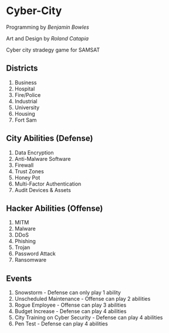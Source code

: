 # Cyber-City

Programming by *Benjamin Bowles*

Art and Design by *Roland Catapia*

Cyber city stradegy game for SAMSAT

## Districts

1. Business
2. Hospital
3. Fire/Police
4. Industrial
5. University
6. Housing
7. Fort Sam

## City Abilities (Defense)

1. Data Encryption
2. Anti-Malware Software
3. Firewall
4. Trust Zones
5. Honey Pot
6. Multi-Factor Authentication
7. Audit Devices & Assets

## Hacker Abilities (Offense)

1. MITM
2. Malware
3. DDoS
4. Phishing
5. Trojan
6. Password Attack
7. Ransomware

## Events

1. Snowstorm - Defense can only play 1 ability
2. Unscheduled Maintenance - Offense can play 2 abilities
3. Rogue Employee - Offense can play 3 abilities
4. Budget Increase - Defense can play 4 abilities
5. City Training on Cyber Security - Defense can play 4 abilities
6. Pen Test - Defense can play 4 abilities